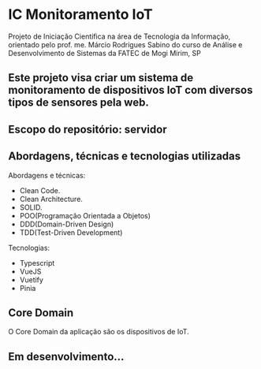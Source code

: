 # IC Monitoramento IoT
Projeto de Iniciação Científica na área de Tecnologia da Informação, orientado pelo prof. me. Márcio Rodrigues Sabino do curso de Análise e Desenvolvimento de Sistemas da FATEC de Mogi Mirim, SP
##
Este projeto visa criar um sistema de monitoramento de dispositivos IoT com diversos tipos de sensores pela web.
--
## Escopo do repositório: servidor
## Abordagens, técnicas e tecnologias utilizadas
Abordagens e técnicas:
- Clean Code.
- Clean Architecture.
- SOLID.
- POO(Programação Orientada a Objetos)
- DDD(Domain-Driven Design)
- TDD(Test-Driven Development)

Tecnologias:
- Typescript
- VueJS
- Vuetify
- Pinia


## Core Domain
O Core Domain da aplicação são os dispositivos de IoT.

## Em desenvolvimento...

